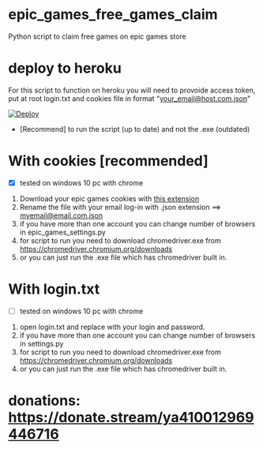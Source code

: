 # epic_games_free_games_claim
Python script to claim free games on epic games store

# deploy to heroku
For this script to function on heroku you will need to provoide access token,  
put at root login.txt and cookies file in format "your_email@host.com.json"  
  
[![Deploy](https://www.herokucdn.com/deploy/button.svg)](https://heroku.com/deploy)

* [Recommend] to run the script (up to date) and not the .exe (outdated)

# With cookies [recommended]
- [x] tested on windows 10 pc with chrome
1. Download your epic games cookies with [this extension](https://chrome.google.com/webstore/detail/nmckokihipjgplolmcmjakknndddifde)
2. Rename the file with your email log-in with .json extension ==> myemail@email.com.json
3. if you have more than one account you can change number of browsers in epic_games_settings.py
4. for script to run you need to download chromedriver.exe from https://chromedriver.chromium.org/downloads
5. or you can just run the .exe file which has chromedriver built in.

# With login.txt
- [ ] tested on windows 10 pc with chrome
1. open login.txt and replace with your login and password.
2. if you have more than one account you can change number of browsers in settings.py
3. for script to run you need to download chromedriver.exe from https://chromedriver.chromium.org/downloads
4. or you can just run the .exe file which has chromedriver built in.

# donations: https://donate.stream/ya410012969446716
